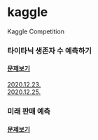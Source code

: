# kaggle
Kaggle Competition

### 타이타닉 생존자 수 예측하기
#### [문제보기](https://www.kaggle.com/c/titanic)
[2020.12.23.](https://github.com/maiorem/kaggle/blob/main/titanic/2020.12.23.py)         
[2020.12.25.](https://github.com/maiorem/kaggle/blob/main/titanic/2020.12.25.py)        

### 미래 판매 예측
#### [문제보기](https://www.kaggle.com/c/competitive-data-science-predict-future-sales)
